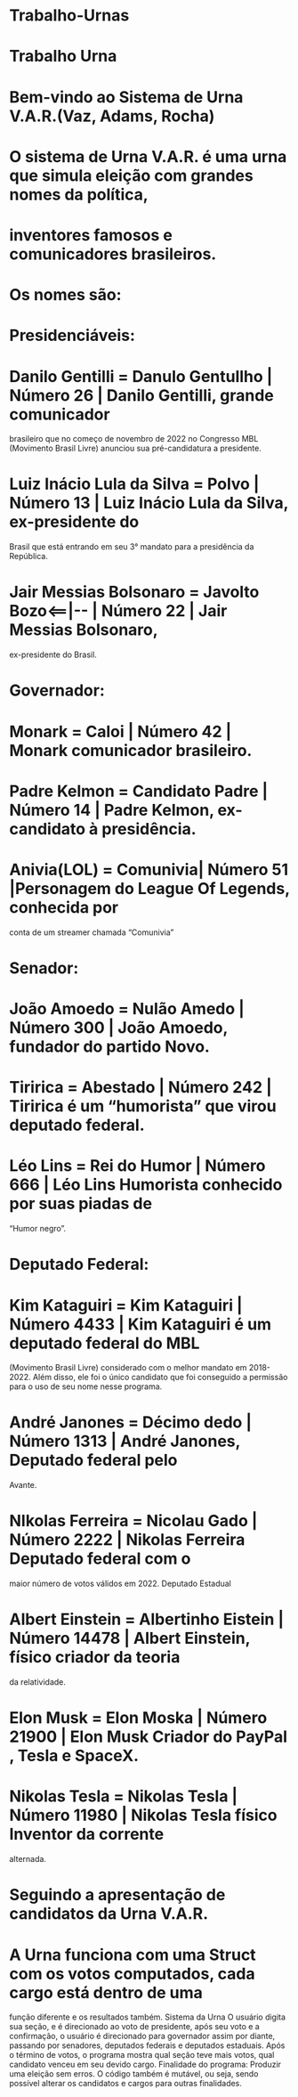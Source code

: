 # Trabalho-Urnas
# Trabalho Urna

# Bem-vindo ao Sistema de Urna V.A.R.(Vaz, Adams, Rocha)
# O sistema de Urna V.A.R. é uma urna que simula eleição com grandes nomes da política,
# inventores famosos e comunicadores brasileiros.
# Os nomes são:
# Presidenciáveis:
# Danilo Gentilli = Danulo Gentullho | Número 26 | Danilo Gentilli, grande comunicador
brasileiro que no começo de novembro de 2022 no Congresso MBL (Movimento Brasil
Livre) anunciou sua pré-candidatura a presidente.
# Luiz Inácio Lula da Silva = Polvo | Número 13 | Luiz Inácio Lula da Silva, ex-presidente do
Brasil que está entrando em seu 3° mandato para a presidência da República.
# Jair Messias Bolsonaro = Javolto Bozo<==|-- | Número 22 | Jair Messias Bolsonaro,
ex-presidente do Brasil.
# Governador:
# Monark = Caloi | Número 42 | Monark comunicador brasileiro.
# Padre Kelmon = Candidato Padre | Número 14 | Padre Kelmon, ex-candidato à presidência.
# Anivia(LOL) = Comunivia| Número 51 |Personagem do League Of Legends, conhecida por
conta de um streamer chamada “Comunivia”
# Senador:
# João Amoedo = Nulão Amedo | Número 300 | João Amoedo, fundador do partido Novo.
# Tiririca = Abestado | Número 242 | Tiririca é um “humorista” que virou deputado federal.
# Léo Lins = Rei do Humor | Número 666 | Léo Lins Humorista conhecido por suas piadas de
“Humor negro”.
# Deputado Federal:
# Kim Kataguiri = Kim Kataguiri | Número 4433 | Kim Kataguiri é um deputado federal do MBL
(Movimento Brasil Livre) considerado com o melhor mandato em 2018-2022. Além disso,
ele foi o único candidato que foi conseguido a permissão para o uso de seu nome nesse
programa.
# André Janones = Décimo dedo | Número 1313 | André Janones, Deputado federal pelo
Avante.
# NIkolas Ferreira = Nicolau Gado | Número 2222 | Nikolas Ferreira Deputado federal com o
maior número de votos válidos em 2022.
Deputado Estadual
# Albert Einstein = Albertinho Eistein | Número 14478 | Albert Einstein, físico criador da teoria
da relatividade.
# Elon Musk = Elon Moska | Número 21900 | Elon Musk Criador do PayPal , Tesla e SpaceX.
# Nikolas Tesla = Nikolas Tesla | Número 11980 | Nikolas Tesla físico Inventor da corrente
alternada.
# Seguindo a apresentação de candidatos da Urna V.A.R.
#  A Urna funciona com uma Struct com os votos computados, cada cargo está dentro de uma
função diferente e os resultados também.
Sistema da Urna
O usuário digita sua seção, e é direcionado ao voto de presidente, após seu voto e a
confirmação, o usuário é direcionado para governador assim por diante, passando por
senadores, deputados federais e deputados estaduais. Após o término de votos, o
programa mostra qual seção teve mais votos, qual candidato venceu em seu devido cargo.
Finalidade do programa:
Produzir uma eleição sem erros. O código também é mutável, ou seja, sendo possível
alterar os candidatos e cargos para outras finalidades.
